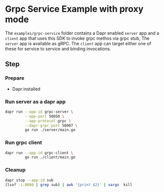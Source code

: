 # Grpc Service Example with proxy mode

The `examples/grpc-service` folder contains a Dapr enabled `server` app and a `client` app that uses this SDK to invoke grpc methos via grpc stub, The `server` app is available as gRPC. The `client` app can target either one of these for service to service and binding invocations.


## Step

### Prepare

- Dapr installed

### Run server as a dapr app

<!-- STEP
name: Run grpc server with dapr proxy mode
output_match_mode: substring
expected_stdout_lines:
  - 'Received: Dapr'
background: true
sleep: 15
-->

```bash
dapr run --app-id grpc-server \
         --app-port 50050 \
         --app-protocol grpc \
         --dapr-grpc-port 50007 \
         go run ./server/main.go
```

<!-- END_STEP -->

### Run grpc client

<!-- STEP
name: Run grpc client
expected_stdout_lines:
  - 'Greeting: Hello Dapr'
output_match_mode: substring
background: true
sleep: 15
-->

```bash
dapr run --app-id grpc-client \
         go run ./client/main.go
```

<!-- END_STEP -->

### Cleanup

<!-- STEP
expected_stdout_lines:
  - '✅  Exited Dapr successfully'
expected_stderr_lines:
name: Shutdown dapr
-->

```bash
dapr stop --app-id sub
(lsof -i:8080 | grep sub) | awk '{print $2}' | xargs  kill
```

<!-- END_STEP -->
